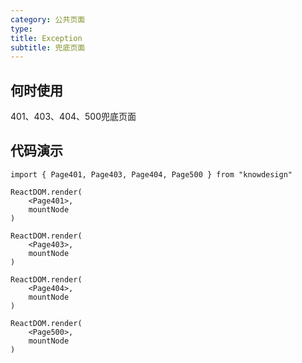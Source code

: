 ```yaml
---
category: 公共页面
type: 
title: Exception 
subtitle: 兜底页面
---
```


## 何时使用

401、403、404、500兜底页面


## 代码演示

``` tsx | pure
import { Page401, Page403, Page404, Page500 } from "knowdesign"

ReactDOM.render(
    <Page401>,
    mountNode
)

ReactDOM.render(
    <Page403>,
    mountNode
)

ReactDOM.render(
    <Page404>,
    mountNode
)

ReactDOM.render(
    <Page500>,
    mountNode
)
```